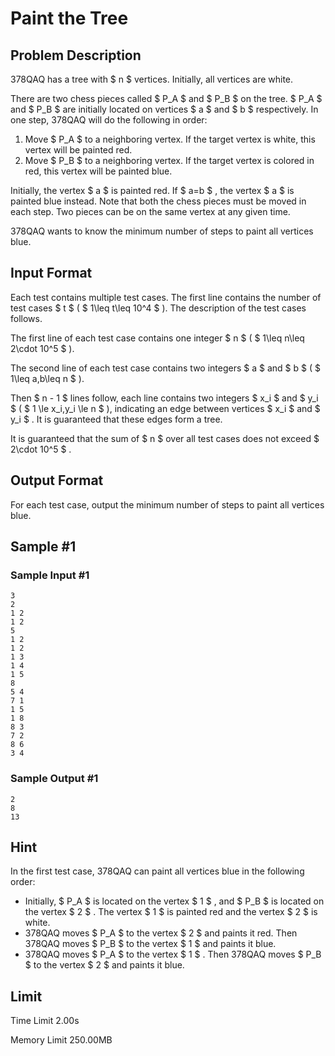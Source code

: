 # Paint the Tree

## Problem Description

378QAQ has a tree with $ n $ vertices. Initially, all vertices are white.

There are two chess pieces called $ P_A $ and $ P_B $ on the tree. $ P_A $ and $ P_B $ are initially located on vertices $ a $ and $ b $ respectively. In one step, 378QAQ will do the following in order:

1. Move $ P_A $ to a neighboring vertex. If the target vertex is white, this vertex will be painted red.
2. Move $ P_B $ to a neighboring vertex. If the target vertex is colored in red, this vertex will be painted blue.

Initially, the vertex $ a $ is painted red. If $ a=b $ , the vertex $ a $ is painted blue instead. Note that both the chess pieces must be moved in each step. Two pieces can be on the same vertex at any given time.

378QAQ wants to know the minimum number of steps to paint all vertices blue.

## Input Format

Each test contains multiple test cases. The first line contains the number of test cases $ t $ ( $ 1\leq t\leq 10^4 $ ). The description of the test cases follows.

The first line of each test case contains one integer $ n $ ( $ 1\leq n\leq 2\cdot 10^5 $ ).

The second line of each test case contains two integers $ a $ and $ b $ ( $ 1\leq a,b\leq n $ ).

Then $ n - 1 $ lines follow, each line contains two integers $ x_i $ and $ y_i $ ( $ 1 \le x_i,y_i \le n $ ), indicating an edge between vertices $ x_i $ and $ y_i $ . It is guaranteed that these edges form a tree.

It is guaranteed that the sum of $ n $ over all test cases does not exceed $ 2\cdot 10^5 $ .

## Output Format

For each test case, output the minimum number of steps to paint all vertices blue.

## Sample #1

### Sample Input #1

```
3
2
1 2
1 2
5
1 2
1 2
1 3
1 4
1 5
8
5 4
7 1
1 5
1 8
8 3
7 2
8 6
3 4
```

### Sample Output #1

```
2
8
13
```

## Hint

In the first test case, 378QAQ can paint all vertices blue in the following order:

- Initially, $ P_A $ is located on the vertex $ 1 $ , and $ P_B $ is located on the vertex $ 2 $ . The vertex $ 1 $ is painted red and the vertex $ 2 $ is white.
- 378QAQ moves $ P_A $ to the vertex $ 2 $ and paints it red. Then 378QAQ moves $ P_B $ to the vertex $ 1 $ and paints it blue.
- 378QAQ moves $ P_A $ to the vertex $ 1 $ . Then 378QAQ moves $ P_B $ to the vertex $ 2 $ and paints it blue.

## Limit



Time Limit
2.00s

Memory Limit
250.00MB